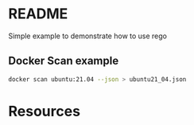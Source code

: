 # README
Simple example to demonstrate how to use rego 

## Docker Scan example
```sh
docker scan ubuntu:21.04 --json > ubuntu21_04.json  
```

# Resources  
